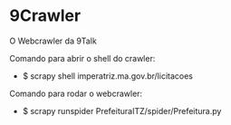 # 9Crawler

O Webcrawler da 9Talk

Comando para abrir o shell do crawler:

 - $ scrapy shell imperatriz.ma.gov.br/licitacoes


Comando para rodar o webcrawler: 

 - $ scrapy runspider PrefeituraITZ/spider/Prefeitura.py
